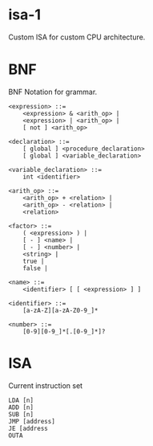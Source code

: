 # isa-1

Custom ISA for custom CPU architecture.

# BNF 

BNF Notation for grammar.

```
<expression> ::=
    <expression> & <arith_op> |
    <expression> | <arith_op> |
    [ not ] <arith_op>

<declaration> ::=
    [ global ] <procedure_declaration>
    [ global ] <variable_declaration>

<variable_declaration> ::=
    int <identifier>

<arith_op> ::=
    <arith_op> + <relation> |
    <arith_op> - <relation> |
    <relation>

<factor> ::=
    ( <expression> ) |
    [ - ] <name> |
    [ - ] <number> |
    <string> |
    true |
    false |

<name> ::=
    <identifier> [ [ <expression> ] ]

<identifier> ::=
    [a-zA-Z][a-zA-Z0-9_]*

<number> ::=
    [0-9][0-9_]*[.[0-9_]*]?
```

# ISA

Current instruction set

```
LDA [n]
ADD [n]
SUB [n]
JMP [address]
JE [address
OUTA
```
